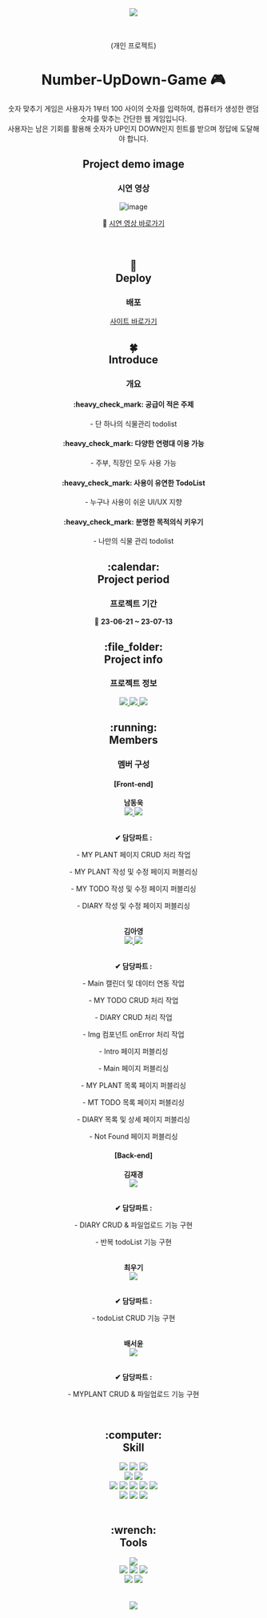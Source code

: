 <div align="center">
  <img src="https://capsule-render.vercel.app/api?type=waving&color=auto&height=200&section=header&text=Number%20UpDown%20Game&fontSize=60" />
</div>
<br/>
<br/>
<div align="center">  
  <p>(개인 프로젝트)</p>
  <h1>
    Number-UpDown-Game 🎮
  </h1>
  <p>숫자 맞추기 게임은 사용자가 1부터 100 사이의 숫자를 입력하여, 컴퓨터가 생성한 랜덤 숫자를 맞추는 간단한 웹 게임입니다.<br />  
    사용자는 남은 기회를 활용해 숫자가 UP인지 DOWN인지 힌트를 받으며 정답에 도달해야 합니다.</p>
</div>
<div align="center">  
  <h2>
    Project demo image
  </h2>
  <h3>
    시연 영상    
  </h3>
</div>
<div align="center">

![image](https://github.com/kimaydev/winey/assets/130676442/26cb3073-5c89-4302-ae23-d027f886784d)

</div>
<div align="center"> 
  <span>
    🔹
    <a href="https://youtu.be/vHhbiamXgDo" target="_blank">시연 영상 바로가기</a>  
  </span>
</div>
<br/><br/>
<div align="center">  
  <h2>
    🌱
    <br/>
    Deploy
  </h2>
  <h3>
    배포
  </h3>
</div>
<div align="center">
  <span>    
    <a href="https://web-growgreen-eg4e2alkkyf0ef.sel4.cloudtype.app/" target="_blank">사이트 바로가기</a>
  </span>
</div>
<div align="center">  
  <h2>
    🍀<br/>
    Introduce<br/>
  </h2>
</div>
<div align="center">
  <h3>
    개요
  </h3>
</div>
<div align="center">
  <h4>
    :heavy_check_mark:
    공급이 적은 주제
  </h4>
  <p>
    - 단 하나의 식물관리 todolist
  </p>  
  <h4>
    :heavy_check_mark:
    다양한 연령대 이용 가능
  </h4>
  <p>
    - 주부, 직장인 모두 사용 가능
  </p>
  <h4>
    :heavy_check_mark:
    사용이 유연한 TodoList
  </h4>
  <p>
    - 누구나 사용이 쉬운 UI/UX 지향
  </p>  
  <h4>
    :heavy_check_mark:
    분명한 목적의식 키우기
  </h4>
  <p>
    - 나만의 식물 관리 todolist
  </p>
</div>
<div align="center">  
  <h2>
    :calendar:<br/>
    Project period
  </h2>
  <h3>
    프로젝트 기간
  </h3>
</div>
<div align="center"> 
  <p>
    🔸 <b>23-06-21 ~ 23-07-13</b>
  </p>
</div>
<div align="center">  
  <h2>
    :file_folder:<br/>
    Project info
  </h2>
  <h3>
    프로젝트 정보
  </h3>
</div>
<div align="center">  
  <div>
    <a href="https://github.com/devdong9897/growgreen" target="_blank">
        <img src="https://img.shields.io/badge/GitHub-181717?style=flat&logo=github&logoColor=fff"/>
      </a>
    <a href="https://maize-perfume-3b7.notion.site/1-TodoList-Grow-Green-d560a969307441a3a59024c019aba580?pvs=4" target="_blank">
        <img src="https://img.shields.io/badge/Notion-fff?style=flat&logo=Notion&logoColor=000"/>
      </a>
    <a href="https://www.figma.com/file/pjOQRR8Mto6i1kXXhwkIwe/%5B%ED%98%91%EC%97%85-1%EC%B0%A8-%ED%94%84%EB%A1%9C%EC%A0%9D%ED%8A%B8%5D-%EC%8B%9D%EB%AC%BC-%EA%B4%80%EB%A6%AC-%ED%88%AC%EB%91%90%EB%A6%AC%EC%8A%A4%ED%8A%B8?type=design&node-id=224-594&mode=design" target="_blank">
        <img src="https://img.shields.io/badge/Figma-F24E1E?style=flat&logo=figma&logoColor=fff"/>
      </a>
  </div>
</div>
<div align="center">  
  <h2>
    :running:<br/>
    Members
  </h2>
  <h3>
    멤버 구성
  </h3>
</div>
<div align="center">  
  <h4>
    <b>[Front-end]</b>
  </h4>
    <span>
      <b>남동욱</b>
      <br />
      <a href="https://github.com/devdong9897" target="_blank">
        <img src="https://img.shields.io/badge/GitHub-181717?style=flat&logo=github&logoColor=fff"/>
      </a>
      <a href="https://www.notion.so/1-TodoList-Grow-Green-d560a969307441a3a59024c019aba580" target="_blank">
       <img src="https://img.shields.io/badge/Notion-fff?style=flat&logo=Notion&logoColor=000"/>
      </a>
      <br />
    </span>
    <br />
    <p><b>✔ 담당파트 : </b></p>
    <p>
     - MY PLANT 페이지 CRUD 처리 작업
    </p>
    <p>
     - MY PLANT 작성 및 수정 페이지 퍼블리싱
    </p>
    <p>
     - MY TODO 작성 및 수정 페이지 퍼블리싱
    </p>
    <p>
     - DIARY 작성 및 수정 페이지 퍼블리싱
    </p>    
    <br/>
  <span>
      <b>김아영</b>
      <br />
      <a href="https://github.com/kimaydev" target="_blank">
        <img src="https://img.shields.io/badge/GitHub-181717?style=flat&logo=github&logoColor=fff"/>
      </a>            
      <a href="https://kimaydev.notion.site/kimaydev/FE-7a53f9f631f146c88c39413cd175a9d0" target="_blank">
       <img src="https://img.shields.io/badge/Notion-fff?style=flat&logo=Notion&logoColor=000"/>
      </a>
      <br />
    </span>
    <br />
    <p><b>✔ 담당파트 : </b></p>    
    <p>
      - Main 캘린더 및 데이터 연동 작업
    </p>
    <p>
      - MY TODO CRUD 처리 작업
    </p>
    <p>
      - DIARY CRUD 처리 작업
    </p>
    <p>
      - Img 컴포넌트 onError 처리 작업
    </p>
    <p>
      - Intro 페이지 퍼블리싱
    </p>
    <p>
      - Main 페이지 퍼블리싱
    </p>
    <p>
      - MY PLANT 목록 페이지 퍼블리싱
    </p>
    <p>
      - MT TODO 목록 페이지 퍼블리싱
    </p>
    <p>
      - DIARY 목록 및 상세 페이지 퍼블리싱
    </p>
    <p>
      - Not Found 페이지 퍼블리싱
    </p>
  <h4>
      <b>[Back-end]</b>
    </h4>
    <span>
      <b>김재경</b>
      <br />
      <a href="https://github.com/worud150">
        <img src="https://img.shields.io/badge/GitHub-181717?style=flat&logo=github&logoColor=fff"/>
      </a>
      <br />
    </span>
    <br />
    <p><b>✔ 담당파트 : </b></p>
    <p>
      - DIARY CRUD & 파일업로드 기능 구현
    </p>
    <p>
      - 반복 todoList 기능 구현
    </p>
    <br/>
    <span>
      <b>최우기</b>
      <br />
      <a href="https://github.com/renew23228">
        <img src="https://img.shields.io/badge/GitHub-181717?style=flat&logo=github&logoColor=fff"/>
      </a>
      <br />
    </span>
    <br />
    <p><b>✔ 담당파트 : </b></p>
    <p>
      - todoList CRUD 기능 구현
    </p>
    <br/>
    <span>
      <b>배서윤</b>
      <br />
      <a href="https://github.com/sybbb1111">
        <img src="https://img.shields.io/badge/GitHub-181717?style=flat&logo=github&logoColor=fff"/>
      </a>
      <br />
    </span>
    <br />
    <p><b>✔ 담당파트 : </b></p>
    <p>
      - MYPLANT CRUD & 파일업로드 기능 구현
    </p>    
</div>
<br/>
<div align="center">  
  <h2>
    :computer:<br/>
    Skill
  </h2>
</div>
<div align="center">
  <img src="https://img.shields.io/badge/HTML5-E34F26?style=flat&logo=html5&logoColor=fff"/>
  <img src="https://img.shields.io/badge/CSS3-1572B6?style=flat&logo=css3&logoColor=fff"/>
  <img src="https://img.shields.io/badge/JavaScript-F7DF1E?style=flat&logo=javascript&logoColor=fff"/>
  <br/>
  <img src="https://img.shields.io/badge/React-61DAFB?style=flat&logo=react&logoColor=fff"/>
  <img src="https://img.shields.io/badge/styledcomponents-DB7093?style=flat&logo=styledcomponents&logoColor=fff"/>  
  <br/>
  <img src="https://img.shields.io/badge/Swiper-528DD7?style=flat&logo=swiper&logoColor=fff"/>
  <img src="https://img.shields.io/badge/Prettier-F7B93E?style=flat&logo=prettier&logoColor=fff"/>
  <img src="https://img.shields.io/badge/Axios-5A29E4?style=flat&logo=axios&logoColor=fff"/>
  <img src="https://img.shields.io/badge/AntDesign-0170FE?style=flat&logo=antdesign&logoColor=fff"/>
  <img src="https://img.shields.io/badge/FontAwesome-528DD7?style=flat&logo=fontawesome&logoColor=fff"/>
  <br/>
  <img src="https://img.shields.io/badge/Photoshop-001d34?style=flat&logo=adobephotoshop&logoColor=2fa3f7"/>
  <img src="https://img.shields.io/badge/Illustrator-FF9A00?style=flat&logo=adobeIllustrator&logoColor=fff"/>
  <img src="https://img.shields.io/badge/Figma-F24E1E?style=flat&logo=figma&logoColor=fff"/>
</div>
<br/>
<div align="center">  
  <h2>
    :wrench:<br/>
    Tools
  </h2>
</div>
<div align="center">
  <img src="https://img.shields.io/badge/Visual Studio Code-007ACC?style=flat&logo=visualstudiocode&logoColor=fff"/>
  <br/>
  <img src="https://img.shields.io/badge/Git-F05032?style=flat&logo=git&logoColor=fff"/>
  <img src="https://img.shields.io/badge/GitHub-181717?style=flat&logo=github&logoColor=fff"/>  
  <img src="https://img.shields.io/badge/Sourcetree-0052CC?style=flat&logo=sourcetree&logoColor=fff"/>
  <br/>
  <img src="https://img.shields.io/badge/Slack-4A154B?style=flat&logo=slack&logoColor=fff"/>
  <img src="https://img.shields.io/badge/Notion-fff?style=flat&logo=Notion&logoColor=000"/>
</div>
<br/>
<br/>
<div align="center">
  <img src="https://capsule-render.vercel.app/api?type=waving&color=0:badebc,100:009a3e&height=150&section=footer" />
</div>

